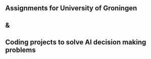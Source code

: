 ## Assignments for University of Groningen

## &

## Coding projects to solve AI decision making problems

